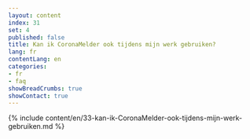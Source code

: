 ```yaml
---
layout: content
index: 31
set: 4
published: false
title: Kan ik CoronaMelder ook tijdens mijn werk gebruiken?
lang: fr
contentLang: en
categories:
- fr
- faq
showBreadCrumbs: true
showContact: true
---
```

{% include content/en/33-kan-ik-CoronaMelder-ook-tijdens-mijn-werk-gebruiken.md %}
